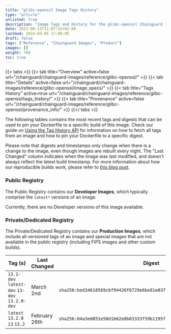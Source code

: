 ```yaml
---
title: "glibc-openssl Image Tags History"
type: "article"
unlisted: true
description: "Image Tags and History for the glibc-openssl Chainguard Image"
date: 2023-06-22T11:07:52+02:00
lastmod: 2024-03-05 17:06:05
draft: false
tags: ["Reference", "Chainguard Images", "Product"]
images: []
weight: 700
toc: true
---
```


{{< tabs >}}
{{< tab title="Overview" active=false url="/chainguard/chainguard-images/reference/glibc-openssl/" >}}
{{< tab title="Details" active=false url="/chainguard/chainguard-images/reference/glibc-openssl/image_specs/" >}}
{{< tab title="Tags History" active=true url="/chainguard/chainguard-images/reference/glibc-openssl/tags_history/" >}}
{{< tab title="Provenance" active=false url="/chainguard/chainguard-images/reference/glibc-openssl/provenance_info/" >}}
{{</ tabs >}}

The following tables contains the most recent tags and digests that can be used to pin your Dockerfile to a specific build of this image. Check our guide on [Using the Tag History API](/chainguard/chainguard-images/using-the-tag-history-api/) for information on how to fetch all tags from an image and how to pin your Dockerfile to a specific digest.

Please note that digests and timestamps only change when there is a change to the image, even though images are rebuilt every night. The "Last Changed" column indicates when the image was last modified, and doesn't always reflect the latest build timestamp. For more information about how our reproducible builds work, please refer to [this blog post](https://www.chainguard.dev/unchained/reproducing-chainguards-reproducible-image-builds).

### Public Registry
The Public Registry contains our **Developer Images**, which typically comprise the `latest*` versions of an image.

Currently, there are no Developer versions of this image available.

### Private/Dedicated Registry
The Private/Dedicated Registry contains our **Production Images**, which include all versioned tags of an image and special images that are not available in the public registry (including FIPS images and other custom builds).

| Tag (s)                                        | Last Changed  | Digest                                                                    |
|------------------------------------------------|---------------|---------------------------------------------------------------------------|
|  `13.2-dev` `latest-dev` `13-dev` `13.2.0-dev` | March 2nd     | `sha256:bed34618569cbf94426f0729e6be81e0371d69c45d892999263487998bef6300` |
|  `latest` `13.2.0` `13` `13.2`                 | February 26th | `sha256:04a3e0851e58d1b62e8b03333f59b1195ff02c7d8b347b61afa8e14a6dc647f7` |

